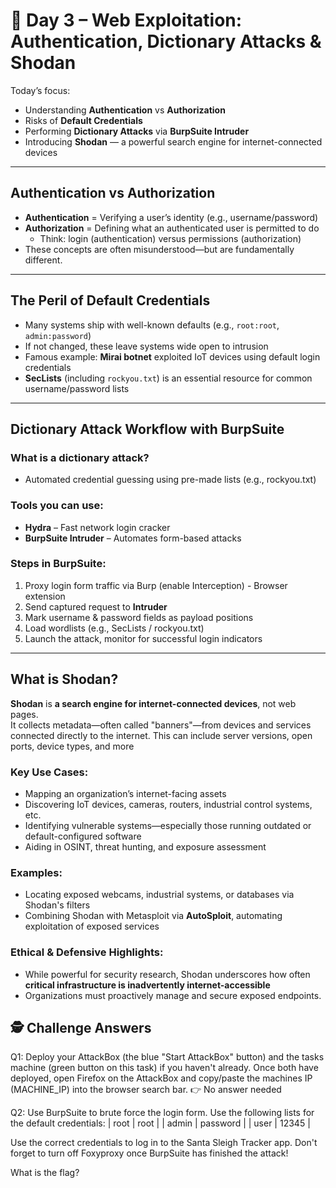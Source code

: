 # 📅 Day 3 – Web Exploitation: Authentication, Dictionary Attacks & Shodan

Today’s focus:

- Understanding **Authentication** vs **Authorization**
- Risks of **Default Credentials**
- Performing **Dictionary Attacks** via **BurpSuite Intruder**
- Introducing **Shodan** — a powerful search engine for internet-connected devices

---

## Authentication vs Authorization

- **Authentication** = Verifying a user’s identity (e.g., username/password)
- **Authorization** = Defining what an authenticated user is permitted to do
  - Think: login (authentication) versus permissions (authorization)
- These concepts are often misunderstood—but are fundamentally different.

---

## The Peril of Default Credentials

- Many systems ship with well-known defaults (e.g., `root:root`, `admin:password`)
- If not changed, these leave systems wide open to intrusion
- Famous example: **Mirai botnet** exploited IoT devices using default login credentials
- **SecLists** (including `rockyou.txt`) is an essential resource for common username/password lists

---

## Dictionary Attack Workflow with BurpSuite

### What is a dictionary attack?

- Automated credential guessing using pre-made lists (e.g., rockyou.txt)

### Tools you can use:

- **Hydra** – Fast network login cracker
- **BurpSuite Intruder** – Automates form-based attacks

### Steps in BurpSuite:

1. Proxy login form traffic via Burp (enable Interception) - Browser extension
2. Send captured request to **Intruder**
3. Mark username & password fields as payload positions
4. Load wordlists (e.g., SecLists / rockyou.txt)
5. Launch the attack, monitor for successful login indicators

---

## What is **Shodan**?

**Shodan** is **a search engine for internet-connected devices**, not web pages.  
It collects metadata—often called "banners"—from devices and services connected directly to the internet. This can include server versions, open ports, device types, and more

### Key Use Cases:

- Mapping an organization’s internet-facing assets
- Discovering IoT devices, cameras, routers, industrial control systems, etc.
- Identifying vulnerable systems—especially those running outdated or default-configured software
- Aiding in OSINT, threat hunting, and exposure assessment

### Examples:

- Locating exposed webcams, industrial systems, or databases via Shodan's filters
- Combining Shodan with Metasploit via **AutoSploit**, automating exploitation of exposed services

### Ethical & Defensive Highlights:

- While powerful for security research, Shodan underscores how often **critical infrastructure is inadvertently internet-accessible**
- Organizations must proactively manage and secure exposed endpoints.

## 🕵️ Challenge Answers

Q1: Deploy your AttackBox (the blue "Start AttackBox" button) and the tasks machine (green button on this task) if you haven't already. Once both have deployed, open Firefox on the AttackBox and copy/paste the machines IP (MACHINE_IP) into the browser search bar.
👉 No answer needed

Q2: Use BurpSuite to brute force the login form. Use the following lists for the default credentials:
| root | root |
| admin | password |
| user | 12345 |

Use the correct credentials to log in to the Santa Sleigh Tracker app. Don't forget to turn off Foxyproxy once BurpSuite has finished the attack!

What is the flag?
